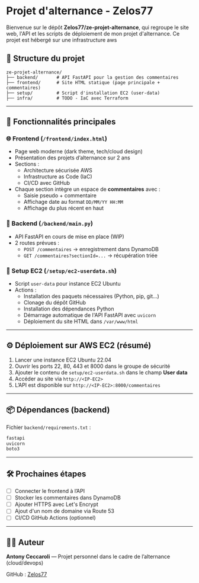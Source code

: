 # Projet d'alternance - Zelos77

Bienvenue sur le dépôt **Zelos77/ze-projet-alternance**, qui regroupe le site web, l'API et les scripts de déploiement de mon projet d'alternance. Ce projet est hébergé sur une infrastructure aws

## 📁 Structure du projet

```
ze-projet-alternance/
├── backend/       # API FastAPI pour la gestion des commentaires
├── frontend/      # Site HTML statique (page principale + commentaires)
├── setup/         # Script d'installation EC2 (user-data)
├── infra/         # TODO - IaC avec Terraform
```

---

## 🔧 Fonctionnalités principales

### 🌐 Frontend (`/frontend/index.html`)
- Page web moderne (dark theme, tech/cloud design)
- Présentation des projets d’alternance sur 2 ans
- Sections :
  - Architecture sécurisée AWS
  - Infrastructure as Code (IaC)
  - CI/CD avec GitHub
- Chaque section intègre un espace de **commentaires** avec :
  - Saisie pseudo + commentaire
  - Affichage date au format `DD/MM/YY HH:MM`
  - Affichage du plus récent en haut

### 🚀 Backend (`/backend/main.py`)
- API FastAPI en cours de mise en place (WIP)
- 2 routes prévues :
  - `POST /commentaires` → enregistrement dans DynamoDB
  - `GET /commentaires?sectionId=...` → récupération triée

### 📜 Setup EC2 (`/setup/ec2-userdata.sh`)
- Script `user-data` pour instance EC2 Ubuntu
- Actions :
  - Installation des paquets nécessaires (Python, pip, git...)
  - Clonage du dépôt GitHub
  - Installation des dépendances Python
  - Démarrage automatique de l'API FastAPI avec `uvicorn`
  - Déploiement du site HTML dans `/var/www/html`

---

## ⚙️ Déploiement sur AWS EC2 (résumé)

1. Lancer une instance EC2 Ubuntu 22.04
2. Ouvrir les ports 22, 80, 443 et 8000 dans le groupe de sécurité
3. Ajouter le contenu de `setup/ec2-userdata.sh` dans le champ **User data**
4. Accéder au site via `http://<IP-EC2>`
5. L’API est disponible sur `http://<IP-EC2>:8000/commentaires`

---

## 📦 Dépendances (backend)
Fichier `backend/requirements.txt` :
```txt
fastapi
uvicorn
boto3
```

---

## 🛠️ Prochaines étapes
- [ ] Connecter le frontend à l’API
- [ ] Stocker les commentaires dans DynamoDB
- [ ] Ajouter HTTPS avec Let's Encrypt
- [ ] Ajout d'un nom de domaine via Route 53
- [ ] CI/CD GitHub Actions (optionnel)

---

## 🧑‍💻 Auteur
**Antony Ceccaroli** — Projet personnel dans le cadre de l’alternance (cloud/devops)

GitHub : [Zelos77](https://github.com/Zelos77)

